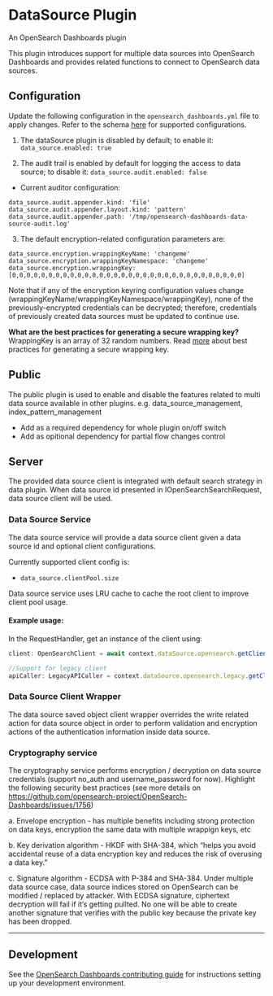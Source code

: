 # DataSource Plugin

An OpenSearch Dashboards plugin

This plugin introduces support for multiple data sources into OpenSearch Dashboards and provides related functions to connect to OpenSearch data sources.

## Configuration

Update the following configuration in the `opensearch_dashboards.yml` file to apply changes. Refer to the schema [here](https://github.com/opensearch-project/OpenSearch-Dashboards/blob/main/src/plugins/data_source/config.ts) for supported configurations.

1. The dataSource plugin is disabled by default; to enable it:
   `data_source.enabled: true`

2. The audit trail is enabled by default for logging the access to data source; to disable it:
   `data_source.audit.enabled: false`

- Current auditor configuration:

```
data_source.audit.appender.kind: 'file'
data_source.audit.appender.layout.kind: 'pattern'
data_source.audit.appender.path: '/tmp/opensearch-dashboards-data-source-audit.log'
```

3. The default encryption-related configuration parameters are:

```
data_source.encryption.wrappingKeyName: 'changeme'
data_source.encryption.wrappingKeyNamespace: 'changeme'
data_source.encryption.wrappingKey: [0,0,0,0,0,0,0,0,0,0,0,0,0,0,0,0,0,0,0,0,0,0,0,0,0,0,0,0,0,0,0,0]
```

Note that if any of the encryption keyring configuration values change (wrappingKeyName/wrappingKeyNamespace/wrappingKey), none of the previously-encrypted credentials can be decrypted; therefore, credentials of previously created data sources must be updated to continue use.

**What are the best practices for generating a secure wrapping key?**  
WrappingKey is an array of 32 random numbers. Read [more](https://en.wikipedia.org/wiki/Cryptographically_secure_pseudorandom_number_generator) about best practices for generating a secure wrapping key.

## Public

The public plugin is used to enable and disable the features related to multi data source available in other plugins. e.g. data_source_management, index_pattern_management

- Add as a required dependency for whole plugin on/off switch
- Add as opitional dependency for partial flow changes control

## Server

The provided data source client is integrated with default search strategy in data plugin. When data source id presented in IOpenSearchSearchRequest, data source client will be used.

### Data Source Service

The data source service will provide a data source client given a data source id and optional client configurations.

Currently supported client config is:

- `data_source.clientPool.size`

Data source service uses LRU cache to cache the root client to improve client pool usage.

#### Example usage:

In the RequestHandler, get an instance of the client using:

```ts
client: OpenSearchClient = await context.dataSource.opensearch.getClient(dataSourceId);

//Support for legacy client
apiCaller: LegacyAPICaller = context.dataSource.opensearch.legacy.getClient(dataSourceId).callAPI;
```

### Data Source Client Wrapper

The data source saved object client wrapper overrides the write related action for data source object in order to perform validation and encryption actions of the authentication information inside data source.

### Cryptography service

The cryptography service performs encryption / decryption on data source credentials (support no_auth and username_password for now). Highlight the following security best practices (see more details on https://github.com/opensearch-project/OpenSearch-Dashboards/issues/1756)

a. Envelope encryption - has multiple benefits including strong protection on data keys, encryption the same data with multiple wrappign keys, etc

b. Key derivation algorithm - HKDF with SHA-384, which “helps you avoid accidental reuse of a data encryption key and reduces the risk of overusing a data key.”

c. Signature algorithm - ECDSA with P-384 and SHA-384. Under multiple data source case, data source indices stored on OpenSearch can be modified / replaced by attacker. With ECDSA signature, ciphertext decryption will fail if it’s getting pullted. No one will be able to create another signature that verifies with the public key because the private key has been dropped.

---

## Development

See the [OpenSearch Dashboards contributing
guide](https://github.com/opensearch-project/OpenSearch-Dashboards/blob/main/CONTRIBUTING.md) for instructions
setting up your development environment.
